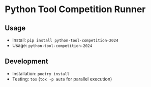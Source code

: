 # Python Tool Competition Runner

## Usage

* Install: `pip install python-tool-competition-2024`
* Usage: `python-tool-competition-2024`

## Development

* Installation: `poetry install`
* Testing: `tox` (`tox -p auto` for parallel execution)

